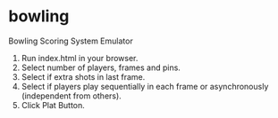 bowling
=======

Bowling Scoring System Emulator

1. Run index.html in your browser.
2. Select number of players, frames and pins.
3. Select if extra shots in last frame.
4. Select if players play sequentially in each frame or asynchronously (independent from others).
5. Click Plat Button.
